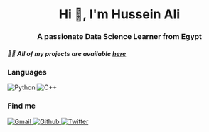 
<h1 align="center">Hi 👋, I'm Hussein Ali</h1>
<h3 align="center">A passionate Data Science Learner from Egypt</h3>


<h5 align="Left">👨‍💻 All of my projects are available <a href="https://github.com/HusseinAliOfficial?tab=repositories">here</a></h5>

### Languages

![Python](https://img.shields.io/badge/-Python-000?&logo=Python)
![C++](https://img.shields.io/badge/-C++-000?&logo=c%2b%2b&logoColor=00599C)

### Find me
<p>
  <a href="mailto:hussein.ali.mabrouk.abotalb@gmail.com">
    <img alt="Gmail" src="https://img.shields.io/badge/Gmail-%23BB001B.svg?&style=for-the-badge&logo=Gmail&logoColor=white" />
  </a>
  <a href="https://github.com/HusseinAliOfficial">
    <img alt="Github" src="https://img.shields.io/badge/GitHub-%2312100E.svg?&style=for-the-badge&logo=Github&logoColor=white" />
  </a>
  <a href="https://twitter.com/HusseinAli404">
    <img alt="Twitter" src="https://img.shields.io/badge/twitter-%231DA1F2.svg?&style=for-the-badge&logo=twitter&logoColor=white" />
  </a>
</p>
